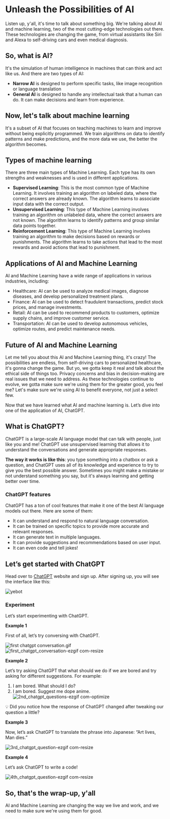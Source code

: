 # Unleash the Possibilities of AI

Listen up, y'all, it's time to talk about something big. We're talking about AI and machine learning, two of the most cutting-edge technologies out there. These technologies are changing the game, from virtual assistants like Siri and Alexa to self-driving cars and even medical diagnosis.

## So, what is AI?

It's the simulation of human intelligence in machines that can think and act like us. And there are two types of AI: 

- **Narrow AI** is designed to perform specific tasks, like image recognition or language translation
- **General AI** is designed to handle any intellectual task that a human can do. It can make decisions and learn from experience.

## Now, let's talk about machine learning

It's a subset of AI that focuses on teaching machines to learn and improve without being explicitly programmed. We train algorithms on data to identify patterns and make predictions, and the more data we use, the better the algorithm becomes.

## Types of machine learning

There are three main types of Machine Learning. Each type has its own strengths and weaknesses and is used in different applications.

- **Supervised Learning**: This is the most common type of Machine Learning. It involves training an algorithm on labeled data, where the correct answers are already known. The algorithm learns to associate input data with the correct output.
- **Unsupervised Learning**: This type of Machine Learning involves training an algorithm on unlabeled data, where the correct answers are not known. The algorithm learns to identify patterns and group similar data points together.
- **Reinforcement Learning**: This type of Machine Learning involves training an algorithm to make decisions based on rewards or punishments. The algorithm learns to take actions that lead to the most rewards and avoid actions that lead to punishment.

## Applications of AI and Machine Learning

AI and Machine Learning have a wide range of applications in various industries, including:

- Healthcare: AI can be used to analyze medical images, diagnose diseases, and develop personalized treatment plans.
- Finance: AI can be used to detect fraudulent transactions, predict stock prices, and manage investments.
- Retail: AI can be used to recommend products to customers, optimize supply chains, and improve customer service.
- Transportation: AI can be used to develop autonomous vehicles, optimize routes, and predict maintenance needs.

## Future of AI and Machine Learning

Let me tell you about this AI and Machine Learning thing, it's crazy! The possibilities are endless, from self-driving cars to personalized healthcare, it's gonna change the game. But yo, we gotta keep it real and talk about the ethical side of things too. Privacy concerns and bias in decision-making are real issues that we need to address. As these technologies continue to evolve, we gotta make sure we're using them for the greater good, you feel me? Let's make sure we're using AI to benefit everyone, not just a select few.

Now that we have learned what AI and machine learning is. Let’s dive into one of the application of AI, ChatGPT.

## What is ChatGPT?

ChatGPT is a large-scale AI language model that can talk with people, just like you and me! ChatGPT use unsupervised learning that allows it to understand the conversations and generate appropriate responses.

**The way it works is like this**: you type something into a chatbox or ask a question, and ChatGPT uses all of its knowledge and experience to try to give you the best possible answer. Sometimes you might make a mistake or not understand something you say, but it's always learning and getting better over time.

### ChatGPT features

ChatGPT has a ton of cool features that make it one of the best AI language models out there. Here are some of them:

- It can understand and respond to natural language conversation.
- It can be trained on specific topics to provide more accurate and relevant responses.
- It can generate text in multiple languages.
- It can provide suggestions and recommendations based on user input.
- It can even code and tell jokes!

## Let’s get started with ChatGPT

Head over to [ChatGPT](https://chat.openai.com/) website and sign up. After signing up, you will see the interface like this:

![yebot](https://github.com/user-attachments/assets/e6bb354f-05cc-471a-9a8f-6d92bc62bb82)


### Experiment

Let’s start experimenting with ChatGPT.

**Example 1**

First of all, let’s try conversing with ChatGPT.

![first chatgpt conversation.gif](Unleash%20the%20Possibilities%20of%20AI%2011494c6fe10f81bd95a6dcf0eeff17bf/first_chatgpt_conversation.gif)
![first_chatgpt_conversation-ezgif com-resize](https://github.com/user-attachments/assets/4309b29c-8bf4-4e55-a14b-69de34795707)

**Example 2**

Let’s try asking ChatGPT that what should we do if we are bored and try asking for different suggestions. For example:

1. I am bored. What should I do?
2. I am bored. Suggest me dope anime.
![2nd_chatgpt_questions-ezgif com-optimize](https://github.com/user-attachments/assets/a563db94-2ad0-4790-bac2-750d5941b7dd)


💡 Did you notice how the response of ChatGPT changed after tweaking our question a little?

**Example 3**

Now, let’s ask ChatGPT to translate the phrase into Japanese: “Art lives, Man dies.”

![3rd_chatgpt_question-ezgif com-resize](https://github.com/user-attachments/assets/ebca2d3f-003d-4aa9-af32-38b7ce50dce2)


**Example 4**

Let’s ask ChatGPT to write a code!

![4th_chatgpt_question-ezgif com-resize](https://github.com/user-attachments/assets/57921e33-0bc1-4bc2-9eb7-38d68b595ea8)


## So, that's the wrap-up, y'all

AI and Machine Learning are changing the way we live and work, and we need to make sure we're using them for good.
